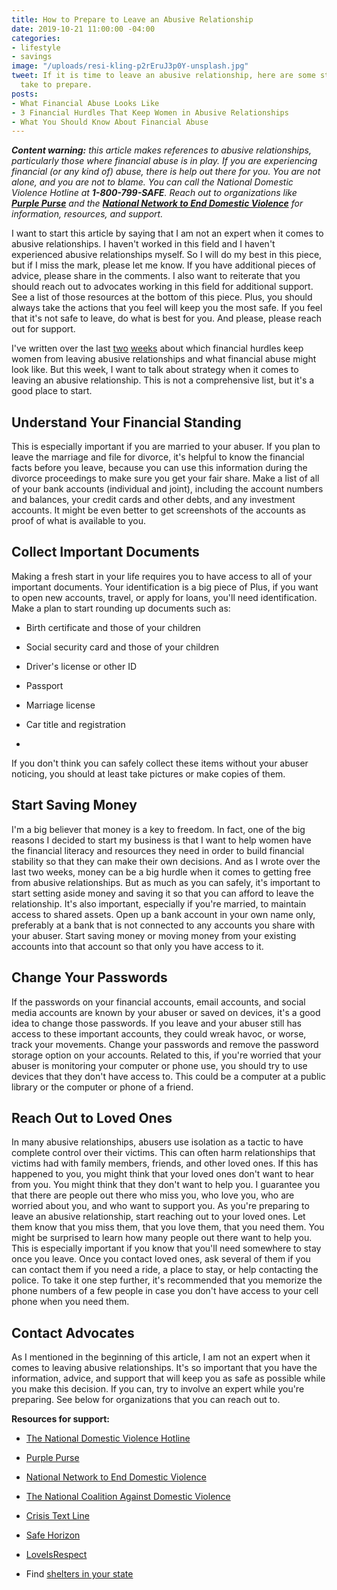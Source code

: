 ```yaml
---
title: How to Prepare to Leave an Abusive Relationship
date: 2019-10-21 11:00:00 -04:00
categories:
- lifestyle
- savings
image: "/uploads/resi-kling-p2rEruJ3p0Y-unsplash.jpg"
tweet: If it is time to leave an abusive relationship, here are some steps you can
  take to prepare.
posts:
- What Financial Abuse Looks Like
- 3 Financial Hurdles That Keep Women in Abusive Relationships
- What You Should Know About Financial Abuse
---
```


***Content warning:** this article makes references to abusive relationships, particularly those where financial abuse is in play. If you are experiencing financial (or any kind of) abuse, there is help out there for you. You are not alone, and you are not to blame.* *You can call the National Domestic Violence Hotline at **1-800-799-SAFE**. Reach out to organizations like **[Purple Purse](http://purplepurse.com/)** and the **[National Network to End Domestic Violence](http://www.womenslaw.org/laws_state_type.php?id=14107&state_code=PG&open_id=all)** for information, resources, and support.*

I want to start this article by saying that I am not an expert when it comes to abusive relationships. I haven't worked in this field and I haven't experienced abusive relationships myself. So I will do my best in this piece, but if I miss the mark, please let me know. If you have additional pieces of advice, please share in the comments. I also want to reiterate that you should reach out to advocates working in this field for additional support. See a list of those resources at the bottom of this piece. Plus, you should always take the actions that you feel will keep you the most safe. If you feel that it's not safe to leave, do what is best for you. And please, please reach out for support.

I've written over the last [two](https://www.maggiegermano.com/blog/3-financial-hurdles-that-keep-women-in-abusive-relationships/) [weeks](https://www.maggiegermano.com/blog/what-financial-abuse-looks-like/) about which financial hurdles keep women from leaving abusive relationships and what financial abuse might look like. But this week, I want to talk about strategy when it comes to leaving an abusive relationship. This is not a comprehensive list, but it's a good place to start.

## Understand Your Financial Standing

This is especially important if you are married to your abuser. If you plan to leave the marriage and file for divorce, it's helpful to know the financial facts before you leave, because you can use this information during the divorce proceedings to make sure you get your fair share. Make a list of all of your bank accounts (individual and joint), including the account numbers and balances, your credit cards and other debts, and any investment accounts.  It might be even better to get screenshots of the accounts as proof of what is available to you. 

## Collect Important Documents

Making a fresh start in your life requires you to have access to all of your important documents. Your identification is a big piece of Plus, if you want to open new accounts, travel, or apply for loans, you'll need identification. Make a plan to start rounding up documents such as:

* Birth certificate and those of your children

* Social security card and those of your children

* Driver's license or other ID

* Passport

* Marriage license

* Car title and registration

* 

If you don't think you can safely collect these items without your abuser noticing, you should at least take pictures or make copies of them.

## Start Saving Money

I'm a big believer that money is a key to freedom. In fact, one of the big reasons I decided to start my business is that I want to help women have the financial literacy and resources they need in order to build financial stability so that they can make their own decisions. And as I wrote over the last two weeks, money can be a big hurdle when it comes to getting free from abusive relationships. But as much as you can safely, it's important to start setting aside money and saving it so that you can afford to leave the relationship. It's also important, especially if you're married, to maintain access to shared assets. Open up a bank account in your own name only, preferably at a bank that is not connected to any accounts you share with your abuser. Start saving money or moving money from your existing accounts into that account so that only you have access to it.

## Change Your Passwords

If the passwords on your financial accounts, email accounts, and social media accounts are known by your abuser or saved on devices, it's a good idea to change those passwords. If you leave and your abuser still has access to these important accounts, they could wreak havoc, or worse, track your movements. Change your passwords and remove the password storage option on your accounts. Related to this, if you're worried that your abuser is monitoring your computer or phone use, you should try to use devices that they don't have access to. This could be a computer at a public library or the computer or phone of a friend.

## Reach Out to Loved Ones

In many abusive relationships, abusers use isolation as a tactic to have complete control over their victims. This can often harm relationships that victims had with family members, friends, and other loved ones. If this has happened to you, you might think that your loved ones don't want to hear from you. You might think that they don't want to help you. I guarantee you that there are people out there who miss you, who love you, who are worried about you, and who want to support you. As you're preparing to leave an abusive relationship, start reaching out to your loved ones. Let them know that you miss them, that you love them, that you need them. You might be surprised to learn how many people out there want to help you. This is especially important if you know that you'll need somewhere to stay once you leave. Once you contact loved ones, ask several of them if you can contact them if you need a ride, a place to stay, or help contacting the police. To take it one step further, it's recommended that you memorize the phone numbers of a few people in case you don't have access to your cell phone when you need them.

## Contact Advocates

As I mentioned in the beginning of this article, I am not an expert when it comes to leaving abusive relationships. It's so important that you have the information, advice, and support that will keep you as safe as possible while you make this decision. If you can, try to involve an expert while you're preparing. See below for organizations that you can reach out to. 

**Resources for support:**

* [The National Domestic Violence Hotline](https://www.thehotline.org/)

* [Purple Purse](https://www.purplepurse.com/)

* [National Network to End Domestic Violence](https://nnedv.org/)

* [The National Coalition Against Domestic Violence](https://www.ncadv.org/)

* [Crisis Text Line](https://www.crisistextline.org/)

* [Safe Horizon](https://www.safehorizon.org/)

* [LoveIsRespect](https://www.loveisrespect.org/)

* Find [shelters in your state](https://www.womenslaw.org/find-help/advocates-and-shelters)